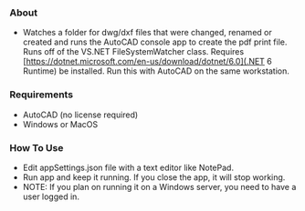 ### About

* Watches a folder for dwg/dxf files that were changed, renamed or created and runs the AutoCAD console app to create the pdf print file. Runs off of the VS.NET FileSystemWatcher class. Requires [https://dotnet.microsoft.com/en-us/download/dotnet/6.0](.NET 6 Runtime) be installed. Run this with AutoCAD on the same workstation.

### Requirements

* AutoCAD (no license required)
* Windows or MacOS

### How To Use

* Edit appSettings.json file with a text editor like NotePad.
* Run app and keep it running. If you close the app, it will stop working.
* NOTE: If you plan on running it on a Windows server, you need to have a user logged in.